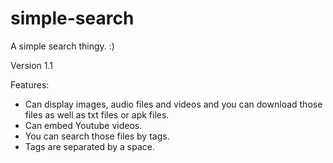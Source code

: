 # simple-search

A simple search thingy.
:)

Version 1.1

Features:
- Can display images, audio files and videos and you can download those files as well as txt files or apk files.
- Can embed Youtube videos.
- You can search those files by tags.
- Tags are separated by a space.
